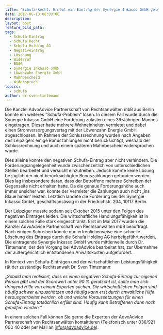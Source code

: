 ```yaml
---
title: 'Schufa-Recht: Erneut ein Eintrag der Synergie Inkasso GmbH gelöscht'
date: 2017-06-13 00:00:00
description:
layout: post
feature_bild_path:
tags:
  - Schufa-Eintrag
  - Schufa Recht
  - Schufa Holding AG
  - Negativeintrag
  - Löschung
  - Widerruf
  - BDSG
  - Synergie Inkasso GmbH
  - Löwenzahn Energie GmbH
  - Mahnbescheid
  - Widerspruch
topics:
  - schufa
author: dr-sven-tintemann
---
```



Die Kanzlei AdvoAdvice Partnerschaft von Rechtsanwälten mbB aus Berlin konnte ein weiteres "Schufa-Problem" lösen. In diesem Fall wurde durch die Synergie Inkasso GmbH eine Forderung zulasten eines 36-Jährigen Mannes eingetragen. Dieser hatte mehrere Wohneinheiten vermietet und dabei einen Stromversorgungsvertag mit der Löwenzahn Energie GmbH abgeschlossen. Im Rahmen der Schlussrechnung wurden nach Angaben des Leipzigers einige Bonuszahlungen nicht berücksichtigt, weshalb der Schlussrechnung und auch einem späteren Mahnbescheid widersprochen wurde.

Dies alleine konnte den negativen Schufa-Eintrag aber nicht verhindern. Die Forderungsangelegenheit wurde zwischenzeitlich von unterschiedlichen Stellen bearbeitet und versucht einzutreiben. Jedoch konnte keine Lösung bezüglich der nicht berücksichtigten Bonuszahlungen gefunden werden. Dies lag insbesondere daran, dass der Betroffene mehrere Schreiben der Gegenseite nicht erhalten hatte. Da die genaue Forderungshöhe auch immer unsicher war, konnte der Vermieter die Zahlungen auch nicht „ins Blaue hinein“ leisten. Letztlich landete die Forderung bei der Synergie Inkasso GmbH, geschäftsansässig in der Friedrichstr. 204, 10117 Berlin.

Der Leipziger musste sodann seit Oktober 2015 unter den Folgen des negativen Eintrages leiden. Die wirtschaftliche Handlungsfähigkeit ist in einem solchen Falle stark eingeschränkt. Erst im Mai 2017 wurden die Kanzlei AdvoAdvice Partnerschaft von Rechtsanwälten mbB beauftragt. Nach einigen Schreiben konnte nun erfreulicherweise eine schnelle Löschung des Eintrags durch die Schufa Holding AG herbeigeführt werden. Die eintragende Synergie Inkasso GmbH wurde mittlerweile durch Dr. Tintemann, der den Vorgang bei AdvoAdvice bearbeitet hat, zur Übernahme der außergerichtlich entstandenen Anwaltskosten aufgefordert. .

In Kontext von Schufa-Einträgen und der wirtschaftlichen Leistungsfähigkeit rät der zuständige Rechtsanwalt Dr. Sven Tintemann:

„*Sobald man realisiert, dass es einen negativen Schufa-Eintrag zur eigenen Person gibt und der Scorewert unter 90 % gerutscht ist, sollte man sich dringend Hilfe von einem Experten suchen. Die wirtschaftlichen Folgen sind häufig schwer einzuschätzen und häufig kann erst durch anwaltliche Hilfe herausgearbeitet werden, ob und welche Voraussetzungen für einen Schufa-Eintrag tatsächlich erfüllt sind. Häufig kann Betroffenen dann noch geholfen werden.“*

In einem solchen Fall können Sie gerne die Experten der AdvoAdvice Partnerschaft von Rechtsanwälten kontaktieren (Telefonisch unter 030/921 000 40 oder per Mail an [&#105;&#110;&#102;&#111;&#064;&#097;&#100;&#118;&#111;&#097;&#100;&#118;&#105;&#099;&#101;&#046;&#100;&#101;](&#109;&#097;&#105;&#108;&#116;&#111;:&#105;&#110;&#102;&#111;&#064;&#097;&#100;&#118;&#111;&#097;&#100;&#118;&#105;&#099;&#101;&#046;&#100;&#101;)).